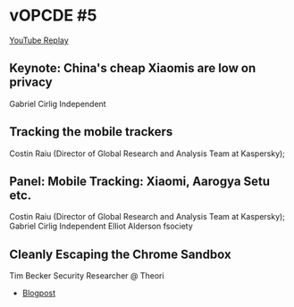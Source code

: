 # vOPCDE #5
[YouTube Replay](https://www.youtube.com/watch?v=_2RWS3SFLUk)
## Keynote: China's cheap Xiaomis are low on privacy
Gabriel Cirlig Independent
## Tracking the mobile trackers
Costin Raiu (Director of Global Research and Analysis Team at Kaspersky);
## Panel: Mobile Tracking: Xiaomi, Aarogya Setu etc.
Costin Raiu (Director of Global Research and Analysis Team at Kaspersky);
Gabriel Cirlig Independent
Elliot Alderson fsociety
## Cleanly Escaping the Chrome Sandbox
Tim Becker Security Researcher @ Theori
- [Blogpost](https://theori.io/research/escaping-chrome-sandboxf)
